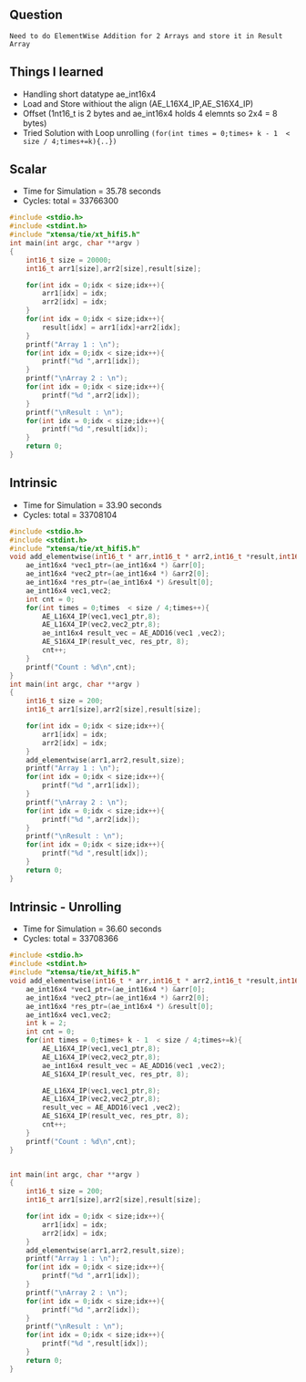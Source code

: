 ## Question
```
Need to do ElementWise Addition for 2 Arrays and store it in Result Array
```
## Things I learned
* Handling short datatype ae_int16x4
* Load and Store withiout the align (AE_L16X4_IP,AE_S16X4_IP)
* Offset (1nt16_t is 2 bytes and ae_int16x4 holds 4 elemnts so 2x4 = 8 bytes)
* Tried Solution with Loop unrolling `(for(int times = 0;times+ k - 1  < size / 4;times+=k){..})`
## Scalar
* Time for Simulation = 35.78 seconds
* Cycles: total = 33766300
```c
#include <stdio.h>
#include <stdint.h>
#include "xtensa/tie/xt_hifi5.h"
int main(int argc, char **argv )
{
	int16_t size = 20000;
	int16_t arr1[size],arr2[size],result[size];

	for(int idx = 0;idx < size;idx++){
		arr1[idx] = idx;
		arr2[idx] = idx;
	}
	for(int idx = 0;idx < size;idx++){
		result[idx] = arr1[idx]+arr2[idx];
	}
	printf("Array 1 : \n");
	for(int idx = 0;idx < size;idx++){
		printf("%d ",arr1[idx]);
	}
	printf("\nArray 2 : \n");
	for(int idx = 0;idx < size;idx++){
		printf("%d ",arr2[idx]);
	}
	printf("\nResult : \n");
	for(int idx = 0;idx < size;idx++){
		printf("%d ",result[idx]);
	}
	return 0;
}
```
## Intrinsic
* Time for Simulation = 33.90 seconds
* Cycles: total = 33708104
```c
#include <stdio.h>
#include <stdint.h>
#include "xtensa/tie/xt_hifi5.h"
void add_elementwise(int16_t * arr,int16_t * arr2,int16_t *result,int16_t size){
	ae_int16x4 *vec1_ptr=(ae_int16x4 *) &arr[0];
	ae_int16x4 *vec2_ptr=(ae_int16x4 *) &arr2[0];
	ae_int16x4 *res_ptr=(ae_int16x4 *) &result[0];
	ae_int16x4 vec1,vec2;
	int cnt = 0;
	for(int times = 0;times  < size / 4;times++){
		AE_L16X4_IP(vec1,vec1_ptr,8);
		AE_L16X4_IP(vec2,vec2_ptr,8);
		ae_int16x4 result_vec = AE_ADD16(vec1 ,vec2);
		AE_S16X4_IP(result_vec, res_ptr, 8);
		cnt++;
	}
	printf("Count : %d\n",cnt);
}
int main(int argc, char **argv )
{
	int16_t size = 200;
	int16_t arr1[size],arr2[size],result[size];

	for(int idx = 0;idx < size;idx++){
		arr1[idx] = idx;
		arr2[idx] = idx;
	}
	add_elementwise(arr1,arr2,result,size);
	printf("Array 1 : \n");
	for(int idx = 0;idx < size;idx++){
		printf("%d ",arr1[idx]);
	}
	printf("\nArray 2 : \n");
	for(int idx = 0;idx < size;idx++){
		printf("%d ",arr2[idx]);
	}
	printf("\nResult : \n");
	for(int idx = 0;idx < size;idx++){
		printf("%d ",result[idx]);
	}
	return 0;
}
```
## Intrinsic - Unrolling
* Time for Simulation = 36.60 seconds
* Cycles: total = 33708366
```c
#include <stdio.h>
#include <stdint.h>
#include "xtensa/tie/xt_hifi5.h"
void add_elementwise(int16_t * arr,int16_t * arr2,int16_t *result,int16_t size){
	ae_int16x4 *vec1_ptr=(ae_int16x4 *) &arr[0];
	ae_int16x4 *vec2_ptr=(ae_int16x4 *) &arr2[0];
	ae_int16x4 *res_ptr=(ae_int16x4 *) &result[0];
	ae_int16x4 vec1,vec2;
	int k = 2;
	int cnt = 0;
	for(int times = 0;times+ k - 1  < size / 4;times+=k){
		AE_L16X4_IP(vec1,vec1_ptr,8);
		AE_L16X4_IP(vec2,vec2_ptr,8);
		ae_int16x4 result_vec = AE_ADD16(vec1 ,vec2);
		AE_S16X4_IP(result_vec, res_ptr, 8);

		AE_L16X4_IP(vec1,vec1_ptr,8);
		AE_L16X4_IP(vec2,vec2_ptr,8);
		result_vec = AE_ADD16(vec1 ,vec2);
		AE_S16X4_IP(result_vec, res_ptr, 8);
		cnt++;
	}
	printf("Count : %d\n",cnt);
}


int main(int argc, char **argv )
{
	int16_t size = 200;
	int16_t arr1[size],arr2[size],result[size];

	for(int idx = 0;idx < size;idx++){
		arr1[idx] = idx;
		arr2[idx] = idx;
	}
	add_elementwise(arr1,arr2,result,size);
	printf("Array 1 : \n");
	for(int idx = 0;idx < size;idx++){
		printf("%d ",arr1[idx]);
	}
	printf("\nArray 2 : \n");
	for(int idx = 0;idx < size;idx++){
		printf("%d ",arr2[idx]);
	}
	printf("\nResult : \n");
	for(int idx = 0;idx < size;idx++){
		printf("%d ",result[idx]);
	}
	return 0;
}
```